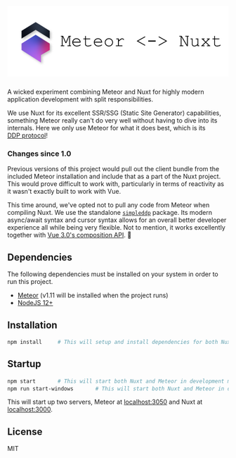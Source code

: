 # ![Meteor-Nuxt](.github/assets/logo-alt.png)
A wicked experiment combining Meteor and Nuxt for highly modern application development with split responsibilities.

We use Nuxt for its excellent SSR/SSG (Static Site Generator) capabilities, something Meteor really can't do very well
without having to dive into its internals. Here we only use Meteor for what it does best, which is its  
[DDP protocol](https://github.com/meteor/meteor/blob/devel/packages/ddp/DDP.md)!

### Changes since 1.0
Previous versions of this project would pull out the client bundle from the included Meteor installation and include
that as a part of the Nuxt project. This would prove difficult to work with, particularly in terms of reactivity
as it wasn't exactly built to work with Vue.

This time around, we've opted not to pull any code from Meteor when compiling Nuxt. We use the standalone 
[`simpleddp`](https://github.com/Gregivy/simpleddp) package. Its modern async/await syntax and cursor syntax allows for
an overall better developer experience all while being very flexible. Not to mention, it works excellently together
with [Vue 3.0's composition API](https://composition-api.vuejs.org/). 🙏 

## Dependencies
The following dependencies must be installed on your system in order to run this project.
- [Meteor](https://www.meteor.com/install) (v1.11 will be installed when the project runs)
- [NodeJS 12+](https://nodejs.org/en/)


## Installation
```bash
npm install     # This will setup and install dependencies for both Nuxt and Meteor 
```

## Startup
```bash
npm start       # This will start both Nuxt and Meteor in development mode on Linux
npm run start-windows       # This will start both Nuxt and Meteor in development mode on Windows
```
This will start up two servers, Meteor at [localhost:3050](http://localhost:3050) and Nuxt at
[localhost:3000](http://localhost:3000).

## License
MIT
